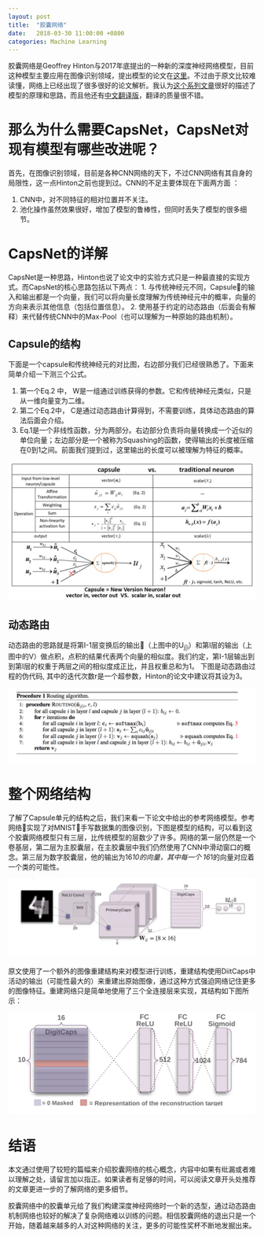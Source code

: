 ```yaml
---
layout: post
title:  "胶囊网络"
date:   2018-03-30 11:00:00 +0800
categories: Machine Learning
---
```


胶囊网络是Geoffrey Hinton与2017年底提出的一种新的深度神经网络模型，目前这种模型主要应用在图像识别领域，提出模型的论文在[这里][capsnet-paper]。不过由于原文比较难读懂，网络上已经出现了很多很好的论文解析。我认为[这个系列文章][capsule-series-1]很好的描述了模型的原理和思路，而且他还有[中文翻译版][capsule-series-chinese]，翻译的质量很不错。

那么为什么需要CapsNet，CapsNet对现有模型有哪些改进呢？
=============================

首先，在图像识别领域，目前是各种CNN网络的天下，不过CNN网络有其自身的局限性，这一点Hinton之前也提到过。CNN的不足主要体现在下面两方面 ：
1. CNN中，对不同特征的相对位置并不关注。
2. 池化操作虽然效果很好，增加了模型的鲁棒性，但同时丢失了模型的很多细节。

CapsNet的详解
=================
CapsNet是一种思路，Hinton也说了论文中的实验方式只是一种最直接的实现方式。而CapsNet的核心思路包括以下两点：
    1. 与传统神经元不同，Capsule的输入和输出都是一个向量，我们可以将向量长度理解为传统神经元中的概率，向量的方向来表示其他信息（包括位置信息）。
    2. 使用基于约定的动态路由（后面会有解释）来代替传统CNN中的Max-Pool（也可以理解为一种原始的路由机制）。

## Capsule的结构
下面是一个capsule和传统神经元的对比图，右边部分我们已经很熟悉了。下面来简单介绍一下测三个公式。
1. 第一个Eq.2 中， W是一组通过训练获得的参数。它和传统神经元类似，只是从一维向量变为二维。
2. 第二个Eq.2中， C是通过动态路由计算得到，不需要训练，具体动态路由的算法后面会介绍。
3. Eq.1是一个非线性函数，分为两部分。右边部分负责将向量转换成一个近似的单位向量；左边部分是一个被称为Squashing的函数，使得输出的长度被压缩在0到1之间。前面我们提到过，这里输出的长度可以被理解为特征的概率。

![capsule和传统模型对比](/images/capsule_vs_neuron.jpg?style=center "capsule和传统模型对比")

## 动态路由
动态路由的思路就是将第I-1层变换后的输出（上图中的U<sub>j|i</sub>）和第I层的输出（上图中的V）做点积，点积的结果代表两个向量的相似度。我们约定，第I-1层输出到到第I层的权重于两层之间的相似度成正比，并且权重总和为1。 下图是动态路由过程的伪代码, 其中的迭代次数r是一个超参数，Hinton的论文中建议将其设为3。

![动态路由伪代码](/images/dynamic_route_pseudocode.png?style=center "动态路由伪代码")

整个网络结构
===================
了解了Capsule单元的结构之后，我们来看一下论文中给出的参考网络模型。参考网络实现了对MNIST手写数据集的图像识别，下图是模型的结构，可以看到这个胶囊网络模型只有三层，比传统模型的层数少了许多。网络的第一层仍然是一个卷基层，第二层为主胶囊层，在主胶囊层中我们仍然使用了CNN中滑动窗口的概念。第三层为数字胶囊层，他的输出为16*10的向量，其中每一个 16*1的向量对应着一个类的可能性。

![胶囊网络模型](/images/capsule_net_structure.png?style=center "胶囊网络模型")

原文使用了一个额外的图像重建结构来对模型进行训练，重建结构使用DiitCaps中活动的输出（可能性最大的）来重建出原始图像，通过这种方式强迫网络记住更多的图像特征。重建网络只是简单地使用了三个全连接层来实现，其结构如下图所示：

![译码器结构](/images/capsule_net_reconstructor.png?style=center "译码器结构")

结语
======================
本文通过使用了较短的篇幅来介绍胶囊网络的核心概念，内容中如果有纰漏或者难以理解之处，请留言加以指正。如果读者有足够的时间，可以阅读文章开头处推荐的文章更进一步的了解网络的更多细节。

胶囊网络中的胶囊单元给了我们构建深度神经网络时一个新的选型，通过动态路由机制网络也较好的解决了复杂网络难以训练的问题。相信胶囊网络的退出只是一个开始，随着越来越多的人对这种网络的关注，更多的可能性奖杯不断地发掘出来。







[capsnet-paper]:https://arxiv.org/pdf/1710.09829.pdf
[capsule-series-1]: https://medium.com/ai%C2%B3-theory-practice-business/understanding-hintons-capsule-networks-part-i-intuition-b4b559d1159b
[capsule-series-chinese]: https://mp.weixin.qq.com/s/6CRSen8P6zKaMGtX8IRfqw